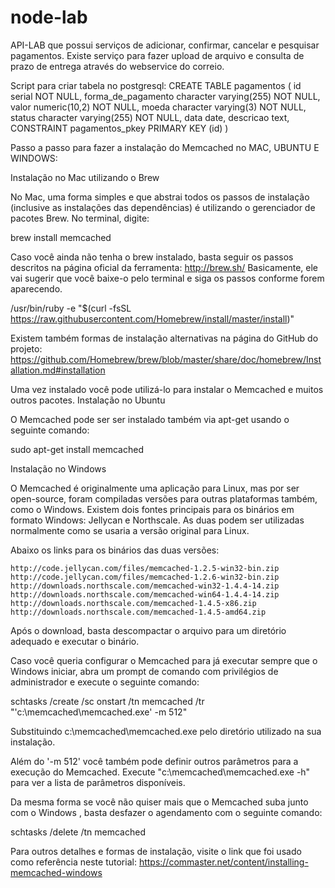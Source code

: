 # node-lab
API-LAB que possui serviços de adicionar, confirmar, cancelar e pesquisar pagamentos.
Existe serviço para fazer upload de arquivo e consulta de prazo de entrega através do webservice do correio.

Script para criar tabela no postgresql:
CREATE TABLE pagamentos
(
  id serial NOT NULL,
  forma_de_pagamento character varying(255) NOT NULL,
  valor numeric(10,2) NOT NULL,
  moeda character varying(3) NOT NULL,
  status character varying(255) NOT NULL,
  data date,
  descricao text,
  CONSTRAINT pagamentos_pkey PRIMARY KEY (id)
)

Passo a passo para fazer a instalação do Memcached no MAC, UBUNTU E WINDOWS:

Instalação no Mac utilizando o Brew

No Mac, uma forma simples e que abstrai todos os passos de instalação (inclusive as instalações das dependências) é utilizando o gerenciador de pacotes Brew. No terminal, digite:

brew install memcached

Caso você ainda não tenha o brew instalado, basta seguir os passos descritos na página oficial da ferramenta: http://brew.sh/ Basicamente, ele vai sugerir que você baixe-o pelo terminal e siga os passos conforme forem aparecendo.

/usr/bin/ruby -e "$(curl -fsSL https://raw.githubusercontent.com/Homebrew/install/master/install)"

Existem também formas de instalação alternativas na página do GitHub do projeto: https://github.com/Homebrew/brew/blob/master/share/doc/homebrew/Installation.md#installation

Uma vez instalado você pode utilizá-lo para instalar o Memcached e muitos outros pacotes.
Instalação no Ubuntu

O Memcached pode ser ser instalado também via apt-get usando o seguinte comando:

sudo apt-get install memcached

Instalação no Windows

O Memcached é originalmente uma aplicação para Linux, mas por ser open-source, foram compiladas versões para outras plataformas também, como o Windows. Existem dois fontes principais para os binários em formato Windows: Jellycan e Northscale. As duas podem ser utilizadas normalmente como se usaria a versão original para Linux.

Abaixo os links para os binários das duas versões:

    http://code.jellycan.com/files/memcached-1.2.5-win32-bin.zip
    http://code.jellycan.com/files/memcached-1.2.6-win32-bin.zip
    http://downloads.northscale.com/memcached-win32-1.4.4-14.zip
    http://downloads.northscale.com/memcached-win64-1.4.4-14.zip
    http://downloads.northscale.com/memcached-1.4.5-x86.zip
    http://downloads.northscale.com/memcached-1.4.5-amd64.zip

Após o download, basta descompactar o arquivo para um diretório adequado e executar o binário.

Caso você queria configurar o Memcached para já executar sempre que o Windows iniciar, abra um prompt de comando com privilégios de administrador e execute o seguinte comando:

schtasks /create /sc onstart /tn memcached /tr "'c:\memcached\memcached.exe' -m 512"

Substituindo c:\memcached\memcached.exe pelo diretório utilizado na sua instalação.

Além do '-m 512' você também pode definir outros parâmetros para a execução do Memcached. Execute "c:\memcached\memcached.exe -h" para ver a lista de parâmetros disponíveis.

Da mesma forma se você não quiser mais que o Memcached suba junto com o Windows , basta desfazer o agendamento com o seguinte comando:

schtasks /delete /tn memcached

Para outros detalhes e formas de instalação, visite o link que foi usado como referência neste tutorial: https://commaster.net/content/installing-memcached-windows
